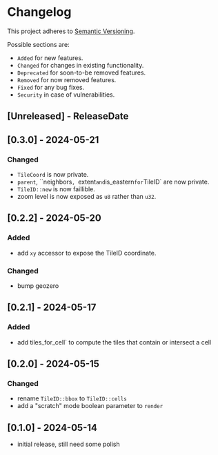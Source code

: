 # Changelog

This project adheres to [Semantic Versioning](https://semver.org/spec/v2.0.0.html).

Possible sections are:

- `Added` for new features.
- `Changed` for changes in existing functionality.
- `Deprecated` for soon-to-be removed features.
- `Removed` for now removed features.
- `Fixed` for any bug fixes.
- `Security` in case of vulnerabilities.

<!-- next-header -->
## [Unreleased] - ReleaseDate

## [0.3.0] - 2024-05-21

### Changed

- `TileCoord` is now private.
- `parent`, ``neighbors`, `extent` and `is_eastern` for `TileID` are now private.
- `TileID::new` is now faillible.
- zoom level is now exposed as `u8` rather than `u32`.

## [0.2.2] - 2024-05-20

### Added

- add `xy` accessor to expose the TileID coordinate.

### Changed

- bump geozero

## [0.2.1] - 2024-05-17

### Added

- add tiles_for_cell` to compute the tiles that contain or intersect a cell

## [0.2.0] - 2024-05-15

### Changed

- rename `TileID::bbox` to `TileID::cells`
- add a "scratch" mode boolean parameter to `render`

## [0.1.0] - 2024-05-14

- initial release, still need some polish
